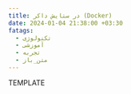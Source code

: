 ```yaml
---
title: در ستایش داکر (Docker)
date: 2024-01-04 21:38:00 +03:30
fatags:
  - تکنولوژی
  - آموزشی
  - تجربه
  - متن_باز
---
```

TEMPLATE 
